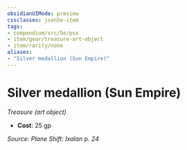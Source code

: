 ```yaml
---
obsidianUIMode: preview
cssclasses: json5e-item
tags:
- compendium/src/5e/psx
- item/gear/treasure-art-object
- item/rarity/none
aliases: 
- "Silver medallion (Sun Empire)"
---
```

# Silver medallion (Sun Empire)
*Treasure (art object)*  

- **Cost**: 25 gp

*Source: Plane Shift: Ixalan p. 24*